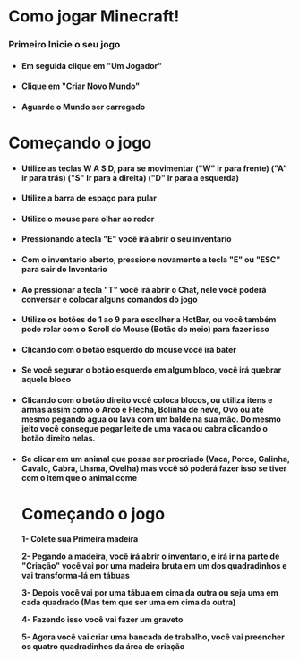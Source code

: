 # Como jogar Minecraft!

### Primeiro Inicie o seu jogo

- #### Em seguida clique em "Um Jogador"

- #### Clique em "Criar Novo Mundo"

- #### Aguarde o Mundo ser carregado





# Começando o jogo



- #### Utilize as teclas W A S D, para se movimentar ("W" ir para frente) ("A" ir para trás) ("S" Ir para a direita) ("D" Ir para a esquerda)

- #### Utilize a barra de espaço para pular

- #### Utilize o mouse para olhar ao redor

- #### Pressionando a tecla "E" você irá abrir o seu inventario

- #### Com o inventario aberto, pressione novamente a tecla "E" ou "ESC" para sair do Inventario

- #### Ao pressionar a tecla "T" você irá abrir o Chat, nele você poderá conversar e colocar alguns comandos do jogo

- #### Utilize os botões de 1 ao 9 para escolher a HotBar, ou você também pode rolar com o Scroll do Mouse (Botão do meio) para fazer isso

- #### Clicando com o botão esquerdo do mouse você irá bater

- #### Se você segurar o botão esquerdo em algum bloco, você irá quebrar aquele bloco

- #### Clicando com o botão direito você coloca blocos, ou utiliza itens e armas assim como o Arco e Flecha, Bolinha de neve, Ovo ou até mesmo pegando água ou lava com um balde na sua mão. Do mesmo jeito você consegue pegar leite de uma vaca ou cabra clicando o botão direito nelas.

- #### Se clicar em um animal que possa ser procriado (Vaca, Porco, Galinha, Cavalo, Cabra, Lhama, Ovelha) mas você só poderá fazer isso se tiver com o item que o animal come

  


  # Começando o jogo

  **1- Colete sua Primeira madeira**

  **2- Pegando a madeira, você irá abrir o inventario, e irá ir na parte de "Criação" você vai por uma madeira bruta em um dos quadradinhos e vai transforma-lá em tábuas**

  **3- Depois você vai por uma tábua em cima da outra ou seja uma em cada quadrado (Mas tem que ser uma em cima da outra)**

  **4- Fazendo isso você vai fazer um graveto**

  **5-  Agora você vai criar uma bancada de trabalho, você vai preencher os quatro quadradinhos da área de criação**

  
